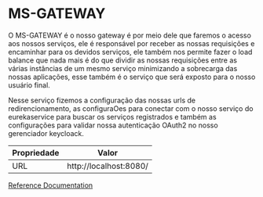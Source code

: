 # MS-GATEWAY

O MS-GATEWAY é o nosso gateway é por meio dele que faremos o acesso aos nossos serviços, ele é responsável por receber as nossas requisições e encaminhar para os devidos serviços, ele também nos permite fazer o load balance que nada mais é do que dividir as nossas requisições entre as várias instâncias de um mesmo serviço minimizando a sobrecarga das nossas aplicações, esse também é o serviço que será exposto para o nosso usuário final.

Nesse serviço fizemos a configuração das nossas urls de redirencionamento, as configuraOes para conectar com o nosso serviço do eurekaservice para buscar os serviços registrados e também as configurações para validar nossa autenticação OAuth2 no nosso gerenciador keycloack.

| Propriedade | Valor                  |
|------|------------------------|
| URL  | http://localhost:8080/ |


[Reference Documentation](https://spring.io/projects/spring-cloud-gateway)